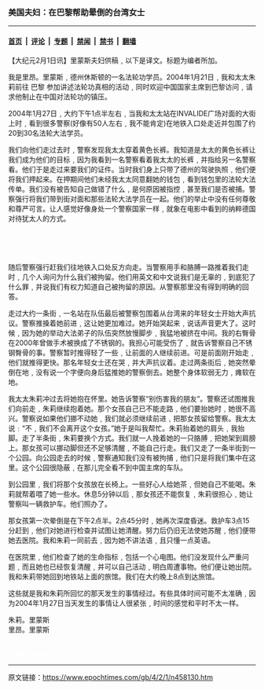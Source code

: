 ### 美国夫妇：在巴黎帮助晕倒的台湾女士

---

#### [首页](../../../..?n458130) &nbsp;|&nbsp; [评论](../../../../../epoch-comment?n458130) &nbsp;|&nbsp; [专题](../../../../../epoch-special?n458130) &nbsp;|&nbsp; [禁闻](../../../../../epoch-news?n458130) &nbsp;|&nbsp; [禁书](../../../../../books?n458130) &nbsp;|&nbsp; [翻墙](https://github.com/gfw-breaker/nogfw/blob/master/README.md?n458130)


<div class="post_content" id="artbody" itemprop="articleBody">
 <!-- article content begin -->
 <p>
  【大纪元2月1日讯】里蒙斯夫妇供稿﹐以下是译文。标题为编者所加。
 </p>
 <p>
  我是里昂。里蒙斯﹐德州休斯顿的一名法轮功学员。2004年1月21日﹐我和太太朱莉前往
  <ok href="https://www.epochtimes.com/gb/tag/%E5%B7%B4%E9%BB%8E.html">
   巴黎
  </ok>
  参加讲述法轮功真相的活动﹐同时欢迎中国国家主席到巴黎访问﹐请求他制止在中国对法轮功的镇压。
 </p>
 <p>
  2004年1月27日﹐大约下午1点半左右﹐当我和太太站在INVALIDE广场对面的大街上时﹐看到很多警察(好像有50人左右﹐我不能肯定)在地铁入口处走近并包围了约20到30名法轮大法学员。
 </p>
 <p>
  我们向他们走过去时﹐警察发现我太太穿着黄色长裤。我知道是太太的黄色长裤让我们成为他们的目标﹐因为我看到一名警察看着我太太的长裤﹐并指给另一名警察看。他们于是走过来要我们的证件。当时我们身上只带了德州的驾驶执照﹐他们便将我们押起来。在押期间他们未经我太太同意翻她的钱包﹐看到钱包里的法轮大法传单。我们没有被告知自己做错了什么﹐是何原因被指控﹐甚至我们是否被捕。警察强行将我们带到街对面和那些法轮大法学员在一起。他们的举止中没有任何尊敬和尊严可言。让人感觉好像身处一个警察国家一样﹐就象在电影中看到的纳粹德国对待犹太人的方式。
 </p>
 <p>
  <center>
   <br/>
  </center>
  <br/>
  <center>
   <br/>
  </center>
 </p>
 <p>
  随后警察强行赶我们往地铁入口处反方向走。当警察用手和胳膊一路推着我们走时﹐几个人询问为什么我们被拘留。他们用英文和中文说我们是无辜的﹐到底犯了什么罪﹐并说我们有权力知道自己被拘留的原因。从警察那里没有得到明确的回答。
 </p>
 <p>
  走过大约一条街﹐一名站在队伍最后被警察包围着从台湾来的年轻女士开始大声抗议。警察推搡着她前进﹐这让她更加难过。她开始哭起来﹐说话声音更大了。这时候﹐因为她的举动大法弟子的队伍突然放慢脚步﹐我猛地被挤在中间。我的右臀骨在2000年曾做手术被换成了不锈钢的。我担心可能受伤了﹐就告诉警察自己不锈钢臀骨的事。警察暂时推得轻了一些﹐让前面的人继续前进。可是前面刚开始走﹐他们就推得更快。那名年轻女士还在哭﹐并大声抗议着。走过两条街后﹐她突然晕倒在地﹐没有说一个字便向身后猛推她的警察倒去。她整个身体软弱无力﹐瘫软在地。
 </p>
 <p>
  我太太朱莉冲过去将她抱在怀里。她告诉警察“别伤害我的朋友”。警察还试图推我们向前走﹐朱莉继续抱着她。那个女孩自己已不能走路﹐他们要抬她时﹐她很不高兴。警察说如果他们挪不动她﹐我们就必须继续前进﹐把那女孩留给警察。我太太说﹕“不﹐我们不会离开这个女孩。”她于是叫我帮忙。朱莉抬着她的肩头﹐我抬脚。走了半条街﹐朱莉要换个方式。我们就一人挽着她的一只胳膊﹐把她架到肩膀上。那女孩可以挪动脚但还不足够清醒﹐不能自己行走。我们又走了一条半街到一个公园。向公园走去的时候﹐警察通知我们没有被拘捕﹐他们只是将我们集中在这里。这个公园很隐蔽﹐在那儿完全看不到中国主席的车队。
 </p>
 <p>
  到公园里﹐我们将那个女孩放在长椅上。一些好心人给她茶﹐但她自己不能喝。朱莉就帮着喂了她一些水。休息5分钟以后﹐那女孩还不能恢复﹐朱莉很担心﹐她让警察叫一辆救护车。他们照办了。
 </p>
 <p>
  那女孩第一次晕倒是在下午2点半。2点45分时﹐她再次深度昏迷。救护车3点15分赶到﹐他们对她进行检查并试图让她清醒。努力后仍旧无法使她苏醒﹐他们便带她去医院。我和朱莉一同前去﹐因为她不讲法语﹐且只懂一点英语。
 </p>
 <p>
  在医院里﹐他们检查了她的生命指标﹐包括一个心电图。他们没发现什么严重问题﹐而且她也已经恢复清醒﹐并可以自己活动﹐明白周遭事物。他们便让她出院。我和朱莉带她回到地铁站上面的旅馆。我们在大约晚上8点到达旅馆。
 </p>
 <p>
  这些就是我和朱莉所回忆的那天发生的事情经过。有些具体时间可能不太准确﹐因为2004年1月27日当天发生的事情让人很紧张﹐时间的感觉和平时不太一样。
 </p>
 <p>
  朱莉。里蒙斯
  <br/>
  里昂。里蒙斯
 </p>
 <p>
  <center>
   <br/>
  </center>
  <font color="#ffffff">
   (http://www.dajiyuan.com)
  </font>
 </p>
 <!-- article content end -->
 <div id="below_article_ad">
 </div>
</div>


---

原文链接：https://www.epochtimes.com/gb/4/2/1/n458130.htm